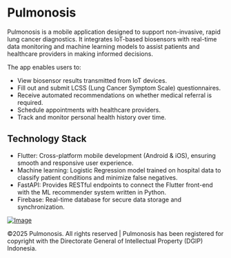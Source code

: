 # Pulmonosis
Pulmonosis is a mobile application designed to support non-invasive, rapid lung cancer diagnostics. It integrates IoT-based biosensors with real-time data monitoring and machine learning models to assist patients and healthcare providers in making informed decisions.

The app enables users to:
* View biosensor results transmitted from IoT devices.
* Fill out and submit LCSS (Lung Cancer Symptom Scale) questionnaires.
* Receive automated recommendations on whether medical referral is required.
* Schedule appointments with healthcare providers.
* Track and monitor personal health history over time.

## Technology Stack
* Flutter: Cross-platform mobile development (Android & iOS), ensuring smooth and responsive user experience.
* Machine learning: Logistic Regression model trained on hospital data to classify patient conditions and minimize false negatives.
* FastAPI: Provides RESTful endpoints to connect the Flutter front-end with the ML recommender system written in Python.
* Firebase: Real-time database for secure data storage and synchronization.

[![Image](https://github.com/user-attachments/assets/d70913da-4641-42fa-88d1-2089fcfb3e4a)](https://youtu.be/h_Uf7FeEBQU?si=-MUUxXUWId3D5HUr "Demo")

©2025 Pulmonosis. All rights reserved | Pulmonosis has been registered for copyright with the Directorate General of Intellectual Property (DGIP) Indonesia.
